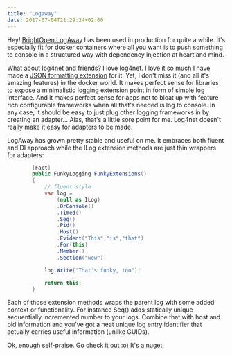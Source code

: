 ```yaml
---
title: "Logaway"
date: 2017-07-04T21:29:24+02:00
---
```


Hey! [BrightOpen.LogAway](https://github.com/BrightOpen/BrightOpen.LogAway) has been used in production for quite a while. It's especially fit for docker containers where all you want is to push something to console in a structured way with dependency injection at heart and mind. 

What about log4net and friends? I love log4net. I love it so much I have made a [JSON formatting extension](https://github.com/BrightOpen/log4net.Ext.Json) for it. Yet, I don't miss it (and all it's amazing features) in the docker world. It makes perfect sense for libraries to expose a minimalistic logging extension point in form of simple log interface. And it makes perfect sense for apps not to bloat up with feature rich configurable frameworks when all that's needed is log to console. In any case, it should be easy to just plug other logging frameworks in by creating an adapter... Alas, that's a little sore point for me. Log4net doesn't really make it easy for adapters to be made.

LogAway has grown pretty stable and useful on me. It embraces both fluent and DI approach while the ILog extension methods are just thin wrappers for adapters:

```csharp
        [Fact]
        public FunkyLogging FunkyExtensions()
        {
            // fluent style
            var log =
                (null as ILog)
                .OrConsole()
                .Timed()
                .Seq()
                .Pid()
                .Host()
                .Evident("This","is","that")
                .For(this)
                .Member()
                .Section("wow");

            log.Write("That's funky, too");

            return this;
        }
```

Each of those extension methods wraps the parent log with some added context or functionality. For instance Seq() adds statically unique sequentially incremented number to your logs. Combine that with host and pid information and you've got a neat unique log entry identifier that actually carries useful information (unlike GUIDs).

Ok, enough self-praise. Go check it out :o) [It's a nuget](https://www.nuget.org/packages/BrightOpen.LogAway/).

